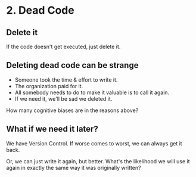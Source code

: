 # 2. Dead Code

## Delete it&#x20;

If the code doesn't get executed, just delete it.

## Deleting dead code can be strange

* Someone took the time & effort to write it.&#x20;
* The organization paid for it.
* All somebody needs to do to make it valuable is to call it again.
* If we need it, we'll be sad we deleted it.

How many cognitive biases are in the reasons above?

## What if we need it later?

We have Version Control.  If worse comes to worst, we can always get it back.&#x20;

Or, we can just write it again, but better.  What's the likelihood we will use it again in exactly the same way it was originally written?

